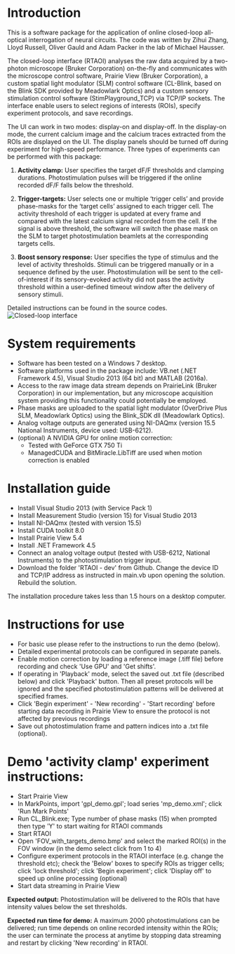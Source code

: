 # Introduction
This is a software package for the application of online closed-loop all-optical interrogation of neural circuits. The code was written by Zihui Zhang, Lloyd Russell, Oliver Gauld and Adam Packer in the lab of Michael Hausser.

The closed-loop interface (RTAOI) analyses the raw data acquired by a two-photon microscope (Bruker Corporation) on-the-fly and communicates with the microscope control software, Prairie View (Bruker Corporation), a custom spatial light modulator (SLM) control software (CL-Blink, based on the Blink SDK provided by Meadowlark Optics) and a custom sensory stimulation control software (StimPlayground_TCP) via TCP/IP sockets. The interface enable users to select regions of interests (ROIs), specify experiment protocols, and save recordings. 

The UI can work in two modes: display-on and display-off. In the display-on mode, the current calcium image and the calcium traces extracted from the ROIs are displayed on the UI. The display panels should be turned off during experiment for high-speed performance. Three types of experiments can be performed with this package:

1.	__Activity clamp:__
User specifies the target dF/F thresholds and clamping durations. Photostimulation pulses will be triggered if the online recorded dF/F falls below the threshold.

2.	__Trigger-targets:__
User selects one or multiple ‘trigger cells’ and provide phase-masks for the ‘target cells’ assigned to each trigger cell. The activity threshold of each trigger is updated at every frame and compared with the latest calcium signal recorded from the cell. If the signal is above threshold, the software will switch the phase mask on the SLM to target photostimulation beamlets at the corresponding targets cells. 

3.	__Boost sensory response:__
User specifies the type of stimulus and the level of activity thresholds. Stimuli can be triggered manually or in a sequence defined by the user. Photostimulation will be sent to the cell-of-interest if its sensory-evoked activity did not pass the activity threshold within a user-defined timeout window after the delivery of sensory stimuli. 

Detailed instructions can be found in the source codes.
![Closed-loop interface](https://github.com/alloptical/ClosedLoop/blob/master/images/RTAOI201802.PNG)

# System requirements
*	Software has been tested on a Windows 7 desktop.
*	Software platforms used in the package include: VB.net (.NET Framework 4.5), Visual Studio 2013 (64 bit) and MATLAB (2016a). 
*	Access to the raw image data stream depends on PrairieLink (Bruker Corporation) in our implementation, but any microscope acquisition system providing this functionality could potentially be employed.
*	Phase masks are uploaded to the spatial light modulator (OverDrive Plus SLM, Meadowlark Optics) using the Blink_SDK dll (Meadowlark Optics).
*	Analog voltage outputs are generated using NI-DAQmx (version 15.5 National Instruments, device used: USB-6212).
*	(optional) A NVIDIA GPU for online motion correction:
    * Tested with GeForce GTX 750 Ti
    * ManagedCUDA and BitMiracle.LibTiff are used when motion correction is enabled

# Installation guide
*	Install Visual Studio 2013 (with Service Pack 1)
*	Install Measurement Studio (version 15) for Visual Studio 2013 
*	Install NI-DAQmx (tested with version 15.5)
*	Install CUDA toolkit 8.0
*	Install Prairie View 5.4
*	Install .NET Framework 4.5 
*	Connect an analog voltage output (tested with USB-6212, National Instruments) to the photostimulation trigger input.
*	Download the folder 'RTAOI - dev' from Github. Change the device ID and TCP/IP address as instructed in main.vb upon opening the solution. Rebuild the solution.

The installation procedure takes less than 1.5 hours on a desktop computer.

# Instructions for use 
*	For basic use please refer to the instructions to run the demo (below).
*	Detailed experimental protocols can be configured in separate panels.
*	Enable motion correction by loading a reference image (.tiff file) before recording and check 'Use GPU' and 'Get shifts'.
*	If operating in 'Playback' mode, select the saved out .txt file (described below) and click 'Playback' button. Then all preset protocols will be ignored and the specified photostimulation patterns will be delivered at specified frames.
*	Click 'Begin experiment' - 'New recording' - 'Start recording' before starting data recording in Prairie View to ensure the protocol is not affected by previous recordings
*	Save out photostimulation frame and pattern indices into a .txt file (optional).

# Demo 'activity clamp' experiment instructions:
*	Start Prairie View
*	In MarkPoints, import 'gpl_demo.gpl'; load series 'mp_demo.xml'; click 'Run Mark Points'
*	Run CL_Blink.exe; Type number of phase masks (15) when prompted then type 'Y' to start waiting for RTAOI commands
*	Start RTAOI
*	Open 'FOV_with_targets_demo.bmp' and select the marked ROI(s) in the FOV window (in the demo select click from 1 to 4)
*	Configure experiment protocols in the RTAOI interface (e.g. change the threshold etc); check the 'Below' boxes to specify ROIs as trigger cells; click 'lock threshold'; click 'Begin experiment'; click 'Display off' to speed up online processing (optional)
*	Start data streaming in Prairie View

__Expected output:__
Photostimulation will be delivered to the ROIs that have intensity values below the set thresholds.
      
__Expected run time for demo:__
A maximum 2000 photostimulations can be delivered; run time depends on online recorded intensity within the ROIs; the user can terminate the process at anytime by stopping data streaming and restart by clicking 'New recording' in RTAOI.

